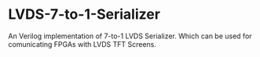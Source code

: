 LVDS-7-to-1-Serializer
======================

An Verilog implementation of 7-to-1 LVDS Serializer. Which can be used for comunicating FPGAs with LVDS TFT Screens.
